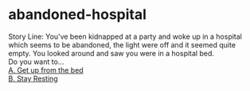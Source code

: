 # abandoned-hospital
Story Line: You've been kidnapped at a party and woke up in a hospital which seems to be abandoned, the light were off and it seemed quite empty. You looked around and saw you were in a hospital bed.  
Do you want to...   
  [A. Get up from the bed](../abandoned-hospital/the-room/crazy-man)  
  [B. Stay Resting](../abandoned-hospital/you-hear-a-noise-close-by)

